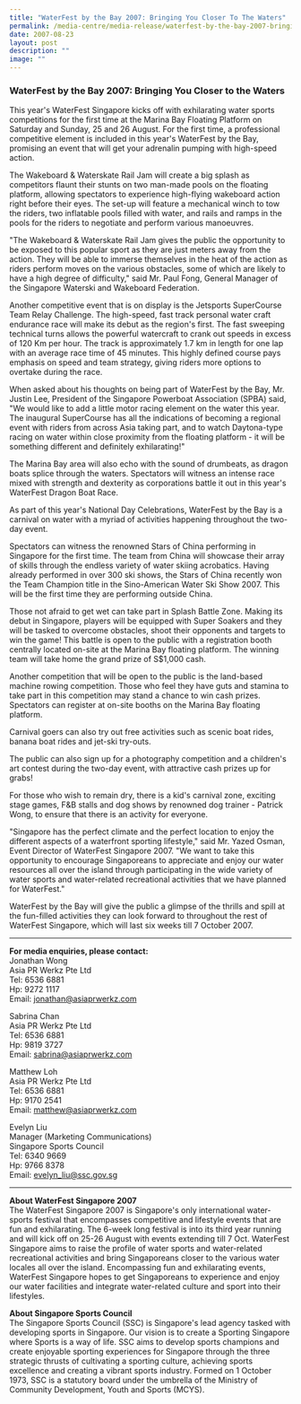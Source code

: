 ```yaml
---
title: "WaterFest by the Bay 2007: Bringing You Closer To The Waters"
permalink: /media-centre/media-release/waterfest-by-the-bay-2007-bringing-you-closer-to-the-waters/
date: 2007-08-23
layout: post
description: ""
image: ""
---
```

### **WaterFest by the Bay 2007: Bringing You Closer to the Waters**

This year's WaterFest Singapore kicks off with exhilarating water sports competitions for the first time at the Marina Bay Floating Platform on Saturday and Sunday, 25 and 26 August. For the first time, a professional competitive element is included in this year's WaterFest by the Bay, promising an event that will get your adrenalin pumping with high-speed action.

The Wakeboard & Waterskate Rail Jam will create a big splash as competitors flaunt their stunts on two man-made pools on the floating platform, allowing spectators to experience high-flying wakeboard action right before their eyes. The set-up will feature a mechanical winch to tow the riders, two inflatable pools filled with water, and rails and ramps in the pools for the riders to negotiate and perform various manoeuvres.

"The Wakeboard & Waterskate Rail Jam gives the public the opportunity to be exposed to this popular sport as they are just meters away from the action. They will be able to immerse themselves in the heat of the action as riders perform moves on the various obstacles, some of which are likely to have a high degree of difficulty," said Mr. Paul Fong, General Manager of the Singapore Waterski and Wakeboard Federation.

Another competitive event that is on display is the Jetsports SuperCourse Team Relay Challenge. The high-speed, fast track personal water craft endurance race will make its debut as the region's first. The fast sweeping technical turns allows the powerful watercraft to crank out speeds in excess of 120 Km per hour. The track is approximately 1.7 km in length for one lap with an average race time of 45 minutes. This highly defined course pays emphasis on speed and team strategy, giving riders more options to overtake during the race.

When asked about his thoughts on being part of WaterFest by the Bay, Mr. Justin Lee, President of the Singapore Powerboat Association (SPBA) said, "We would like to add a little motor racing element on the water this year. The inaugural SuperCourse has all the indications of becoming a regional event with riders from across Asia taking part, and to watch Daytona-type racing on water within close proximity from the floating platform - it will be something different and definitely exhilarating!"

The Marina Bay area will also echo with the sound of drumbeats, as dragon boats splice through the waters. Spectators will witness an intense race mixed with strength and dexterity as corporations battle it out in this year's WaterFest Dragon Boat Race.

As part of this year's National Day Celebrations, WaterFest by the Bay is a carnival on water with a myriad of activities happening throughout the two-day event.

Spectators can witness the renowned Stars of China performing in Singapore for the first time. The team from China will showcase their array of skills through the endless variety of water skiing acrobatics. Having already performed in over 300 ski shows, the Stars of China recently won the Team Champion title in the Sino-American Water Ski Show 2007. This will be the first time they are performing outside China.

Those not afraid to get wet can take part in Splash Battle Zone. Making its debut in Singapore, players will be equipped with Super Soakers and they will be tasked to overcome obstacles, shoot their opponents and targets to win the game! This battle is open to the public with a registration booth centrally located on-site at the Marina Bay floating platform. The winning team will take home the grand prize of S$1,000 cash.

Another competition that will be open to the public is the land-based machine rowing competition. Those who feel they have guts and stamina to take part in this competition may stand a chance to win cash prizes. Spectators can register at on-site booths on the Marina Bay floating platform.

Carnival goers can also try out free activities such as scenic boat rides, banana boat rides and jet-ski try-outs.

The public can also sign up for a photography competition and a children's art contest during the two-day event, with attractive cash prizes up for grabs!

For those who wish to remain dry, there is a kid's carnival zone, exciting stage games, F&B stalls and dog shows by renowned dog trainer - Patrick Wong, to ensure that there is an activity for everyone.

"Singapore has the perfect climate and the perfect location to enjoy the different aspects of a waterfront sporting lifestyle," said Mr. Yazed Osman, Event Director of WaterFest Singapore 2007. "We want to take this opportunity to encourage Singaporeans to appreciate and enjoy our water resources all over the island through participating in the wide variety of water sports and water-related recreational activities that we have planned for WaterFest."

WaterFest by the Bay will give the public a glimpse of the thrills and spill at the fun-filled activities they can look forward to throughout the rest of WaterFest Singapore, which will last six weeks till 7 October 2007.

---

**For media enquiries, please contact:**
<br>
Jonathan Wong
<br>
Asia PR Werkz Pte Ltd
<br>
Tel: 6536 6881
<br>
Hp: 9272 1117
<br>
Email: jonathan@asiaprwerkz.com

Sabrina Chan
<br>
Asia PR Werkz Pte Ltd
<br>
Tel: 6536 6881
<br>
Hp: 9819 3727
<br>
Email: [sabrina@asiaprwerkz.com](mailto:sabrina@asiaprwerkz.com)

Matthew Loh
<br>
Asia PR Werkz Pte Ltd
<br>
Tel: 6536 6881
<br>
Hp: 9170 2541
<br>
Email: [matthew@asiaprwerkz.com](mailto:matthew@asiaprwerkz.com)

Evelyn Liu
<br>
Manager (Marketing Communications)
<br>
Singapore Sports Council
<br>
Tel: 6340 9669
<br>
Hp: 9766 8378
<br>
Email: [evelyn_liu@ssc.gov.sg](mailto:evelyn_liu@ssc.gov.sg)

---

**About WaterFest Singapore 2007**
<br>
The WaterFest Singapore 2007 is Singapore's only international water-sports festival that encompasses competitive and lifestyle events that are fun and exhilarating. The 6-week long festival is into its third year running and will kick off on 25-26 August with events extending till 7 Oct. WaterFest Singapore aims to raise the profile of water sports and water-related recreational activities and bring Singaporeans closer to the various water locales all over the island. Encompassing fun and exhilarating events, WaterFest Singapore hopes to get Singaporeans to experience and enjoy our water facilities and integrate water-related culture and sport into their lifestyles.

**About Singapore Sports Council**
<br>
The Singapore Sports Council (SSC) is Singapore's lead agency tasked with developing sports in Singapore. Our vision is to create a Sporting Singapore where Sports is a way of life. SSC aims to develop sports champions and create enjoyable sporting experiences for Singapore through the three strategic thrusts of cultivating a sporting culture, achieving sports excellence and creating a vibrant sports industry. Formed on 1 October 1973, SSC is a statutory board under the umbrella of the Ministry of Community Development, Youth and Sports (MCYS).